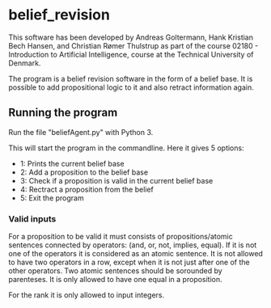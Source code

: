 # belief_revision

This software has been developed by Andreas Goltermann, Hank Kristian Bech Hansen, and Christian Rømer Thulstrup as part of the course 02180 - Introduction to Artificial Intelligence, course at the Technical University of Denmark.

The program is a belief revision software in the form of a belief base. It is possible to add propositional logic to it and also retract information again. 


## Running the program
Run the file "beliefAgent.py" with Python 3. 

This will start the program in the commandline. Here it gives 5 options:

* 1: Prints the current belief base
* 2: Add a proposition to the belief base
* 3: Check if a proposition is valid in the current belief base
* 4: Rectract a proposition from the belief
* 5: Exit the program

### Valid inputs
For a proposition to be valid it must consists of propositions/atomic sentences connected by operators: (and, or, not, implies, equal). If it is not one of the operators it is considered as an atomic sentence. It is not allowed to have two operators in a row, except when it is not just after one of the other operators. Two atomic sentences should be sorounded by parenteses. It is only allowed to have one equal in a proposition. 

For the rank it is only allowed to input integers. 



